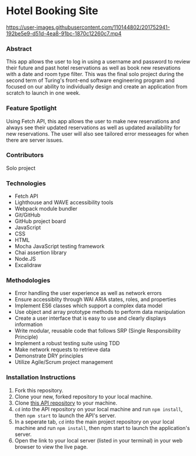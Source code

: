 # Hotel Booking Site 

https://user-images.githubusercontent.com/110144802/201752941-192be5e9-d51d-4ea8-91bc-1870c12260c7.mp4

### Abstract
 This app allows the user to log in using a username and password to review their future and past hotel reservations as well as book new resevations with a date and room type filter. This was the final solo project during the second term of Turing's front-end software engineering program and focused on our ability to individually design and create an application from scratch to launch in one week. 

### Feature Spotlight
Using Fetch API, this app allows the user to make new reservations and always see their updated reservations as well as updated availability for new reservations. The user will also see tailored error messeages for when there are server issues. 

### Contributors
Solo project 

### Technologies
- Fetch API 
- Lighthouse and WAVE accessibility tools 
- Webpack module bundler 
- Git/GitHub
- GitHub project board 
- JavaScript
- CSS 
- HTML 
- Mocha JavaScript testing framework
- Chai assertion library 
- Node.JS
- Excalidraw 

### Methodologies
- Error handling the user experience as well as network errors 
- Ensure accessiblity through WAI ARIA states, roles, and properties 
- Implement ES6 classes which support a complex data model
- Use object and array prototype methods to perform data manipulation
- Create a user interface that is easy to use and clearly displays information
- Write modular, reusable code that follows SRP (Single Responsibility Principle)
- Implement a robust testing suite using TDD
- Make network requests to retrieve data
- Demonstrate DRY principles 
- Utilize Agile/Scrum project management 

### Installation Instructions
1. Fork this repository.
2. Clone your new, forked repository to your local machine.
3. Clone [this API repository](https://github.com/turingschool-examples/overlook-api) to your machine.
4. `cd` into the API repository on your local machine and run `npm install`, then `npm start` to launch the API's server.
5. In a seperate tab, `cd` into the main project repository on your local machine and run `npm install`, then npm start to launch the application's server.
7. Open the link to your local server (listed in your terminal) in your web browser to view the live page.
